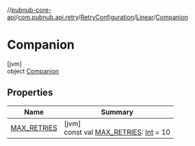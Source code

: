 //[pubnub-core-api](../../../../../index.md)/[com.pubnub.api.retry](../../../index.md)/[RetryConfiguration](../../index.md)/[Linear](../index.md)/[Companion](index.md)

# Companion

[jvm]\
object [Companion](index.md)

## Properties

| Name | Summary |
|---|---|
| [MAX_RETRIES](-m-a-x_-r-e-t-r-i-e-s.md) | [jvm]<br>const val [MAX_RETRIES](-m-a-x_-r-e-t-r-i-e-s.md): [Int](https://kotlinlang.org/api/latest/jvm/stdlib/kotlin/-int/index.html) = 10 |
